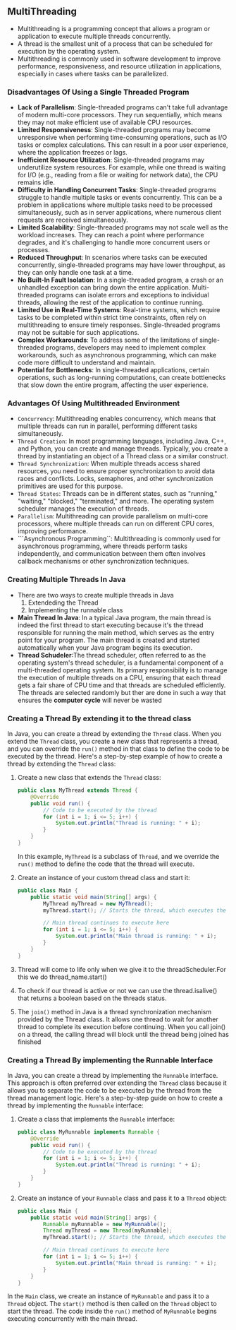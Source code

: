 ## MultiThreading 
- Multithreading is a programming concept that allows a program or application to execute multiple threads concurrently. 
- A thread is the smallest unit of a process that can be scheduled for execution by the operating system.
-  Multithreading is commonly used in software development to improve performance, responsiveness, and resource utilization in applications, 
especially in cases where tasks can be parallelized.
### Disadvantages Of Using a Single Threaded Program
- **Lack of Parallelism**: Single-threaded programs can't take full advantage of modern multi-core processors. They run sequentially, which means they may not make efficient use of available CPU resources.
- **Limited Responsiveness**: Single-threaded programs may become unresponsive when performing time-consuming operations, such as I/O tasks or complex calculations. This can result in a poor user experience, where the application freezes or lags.
- **Inefficient Resource Utilization**: Single-threaded programs may underutilize system resources. For example, while one thread is waiting for I/O (e.g., reading from a file or waiting for network data), the CPU remains idle.
- **Difficulty in Handling Concurrent Tasks**: Single-threaded programs struggle to handle multiple tasks or events concurrently. This can be a problem in applications where multiple tasks need to be processed simultaneously, such as in server applications, where numerous client requests are received simultaneously.
- **Limited Scalability**: Single-threaded programs may not scale well as the workload increases. They can reach a point where performance degrades, and it's challenging to handle more concurrent users or processes.
- **Reduced Throughput**: In scenarios where tasks can be executed concurrently, single-threaded programs may have lower throughput, as they can only handle one task at a time.
- **No Built-In Fault Isolation**: In a single-threaded program, a crash or an unhandled exception can bring down the entire application. Multi-threaded programs can isolate errors and exceptions to individual threads, allowing the rest of the application to continue running.
- **Limited Use in Real-Time Systems**: Real-time systems, which require tasks to be completed within strict time constraints, often rely on multithreading to ensure timely responses. Single-threaded programs may not be suitable for such applications.
- **Complex Workarounds**: To address some of the limitations of single-threaded programs, developers may need to implement complex workarounds, such as asynchronous programming, which can make code more difficult to understand and maintain.
- **Potential for Bottlenecks**: In single-threaded applications, certain operations, such as long-running computations, can create bottlenecks that slow down the entire program, affecting the user experience.

### Advantages Of Using Multithreaded Environment
- ```Concurrency```: Multithreading enables concurrency, which means that multiple threads can run in parallel, performing different tasks simultaneously.
- ```Thread Creation```: In most programming languages, including Java, C++, and Python, you can create and manage threads. Typically, you create a thread by instantiating an object of a Thread class or a similar construct.
- ```Thread Synchronization```: When multiple threads access shared resources, you need to ensure proper synchronization to avoid data races and conflicts. Locks, semaphores, and other synchronization primitives are used for this purpose.
- ```Thread States```: Threads can be in different states, such as "running," "waiting," "blocked," "terminated," and more. The operating system scheduler manages the execution of threads.
- ```Parallelism```: Multithreading can provide parallelism on multi-core processors, where multiple threads can run on different CPU cores, improving performance.
- ```Asynchronous Programming``: Multithreading is commonly used for asynchronous programming, where threads perform tasks independently, and communication between them often involves callback mechanisms or other synchronization techniques.

### Creating Multiple Threads In Java
- There are two ways to create multiple threads in Java
    1. Extendeding the Thread
    2. Implementing the runnable class
- **Main Thread In Java**: In a typical Java program, the main thread is indeed the first thread to start executing because it's the thread responsible for running the main method, which serves as the entry point for your program. The main thread is created and started automatically when your Java program begins its execution.
- **Thread Schudeler**:The thread scheduler, often referred to as the operating system's thread scheduler, is a fundamental component of a multi-threaded operating system. Its primary responsibility is to manage the execution of multiple threads on a CPU, ensuring that each thread gets a fair share of CPU time and that threads are scheduled efficiently. The threads are selected randomly but ther are done in such a way that ensures the **computer cycle** will never be wasted
### Creating a Thread By extending it to the thread class
In Java, you can create a thread by extending the `Thread` class. When you extend the `Thread` class, you create a new class that represents a thread, and you can override the `run()` method in that class to define the code to be executed by the thread. Here's a step-by-step example of how to create a thread by extending the `Thread` class:

1. Create a new class that extends the `Thread` class:

   ```java
   public class MyThread extends Thread {
       @Override
       public void run() {
           // Code to be executed by the thread
           for (int i = 1; i <= 5; i++) {
               System.out.println("Thread is running: " + i);
           }
       }
   }
   ```

   In this example, `MyThread` is a subclass of `Thread`, and we override the `run()` method to define the code that the thread will execute.

2. Create an instance of your custom thread class and start it:

   ```java
   public class Main {
       public static void main(String[] args) {
           MyThread myThread = new MyThread();
           myThread.start(); // Starts the thread, which executes the run() method

           // Main thread continues to execute here
           for (int i = 1; i <= 5; i++) {
               System.out.println("Main thread is running: " + i);
           }
       }
   }
   ```

3. Thread will come to life only when we give it to the threadScheduler.For this we do thread_name.start()
4. To check if our thread is active or not we can use the thread.isalive() that returns a boolean based on the threads status.
5. The ```join()``` method in Java is a thread synchronization mechanism provided by the Thread class. It allows one thread to wait for another thread to complete its execution before continuing. When you call join() on a thread, the calling thread will block until the thread being joined has finished
### Creating a Thread By implementing the Runnable Interface
In Java, you can create a thread by implementing the `Runnable` interface. This approach is often preferred over extending the `Thread` class because it allows you to separate the code to be executed by the thread from the thread management logic. Here's a step-by-step guide on how to create a thread by implementing the `Runnable` interface:

1. Create a class that implements the `Runnable` interface:

   ```java
   public class MyRunnable implements Runnable {
       @Override
       public void run() {
           // Code to be executed by the thread
           for (int i = 1; i <= 5; i++) {
               System.out.println("Thread is running: " + i);
           }
       }
   }
   ```
2. Create an instance of your `Runnable` class and pass it to a `Thread` object:

   ```java
   public class Main {
       public static void main(String[] args) {
           Runnable myRunnable = new MyRunnable();
           Thread myThread = new Thread(myRunnable);
           myThread.start(); // Starts the thread, which executes the run() method

           // Main thread continues to execute here
           for (int i = 1; i <= 5; i++) {
               System.out.println("Main thread is running: " + i);
           }
       }
   }
   ```

In the `Main` class, we create an instance of `MyRunnable` and pass it to a `Thread` object. The `start()` method is then called on the `Thread` object to start the thread. The code inside the `run()` method of `MyRunnable` begins executing concurrently with the main thread.

